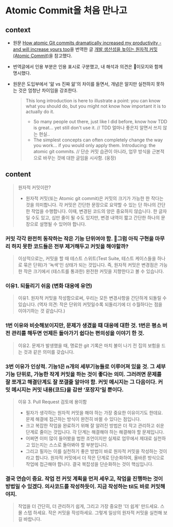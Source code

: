 # Atomic Commit을 처음 만나고

## context

* 원문 [How atomic Git commits dramatically increased my productivity - and will increase yours too](https://dev.to/samuelfaure/how-atomic-git-commits-dramatically-increased-my-productivity-and-will-increase-yours-too-4a84)을 번역한 글 [개발 생산성을 높이는 원자적 커밋 (Atomic Commit)](https://devloun.tistory.com/entry/%EC%9B%90%EC%9E%90%EC%A0%81-%EC%BB%A4%EB%B0%8B#google_vignette)을 참고했다.
* 번역글에서 인용 부분은 인용 표시로 구분했고, 내 해석과 의견은 🔻이모지와 함께 명시했다.
*   원문은 도입부에서 '앎 vs 진짜 앎'의 차이를 들면서, 개념은 알지만 실천하지 못하는 것은 엄청난 차이임을 강조한다.

    > This long introduction is here to illustrate a point: you can know what you should do, but you might not know how important it is to actually do it.
    >
    > * So many people out there, just like I did before, know how TDD is great... yet still don't use it. // TDD 얼마나 좋은지 알면서 쓰지 않는 현실..
    > * The simplest concepts can often completely change the way you work... if you would only apply them. Introducing: the atomic git commits. // 단순 커밋 습관이 아니라, 업무 방식을 근본적으로 바꾸는 것에 대한 글임을 시사함. (웅장)

## content

> 원자적 커밋이란?
>
> * 원자적 커밋(또는 Atomic git commit)은 커밋의 크기가 가능한 한 작다는 것을 의미합니다. 각 커밋은 간단한 문장으로 요약할 수 있는 단 하나의 간단한 작업을 수행합니다. 이때, 변경된 코드의 양은 중요하지 않습니다. 한 글자일 수도 있고, 십만 줄이 될 수도 있지만, 변경 내역이 짧고 간단한 하나의 문장으로 설명될 수 있어야 합니다.

### 커밋 각각 완전히 동작하는 작은 기능 단위여야 함. 🧐그럼 아직 구현을 마무리 하지 못한 코드들은 전부 제거해두고 커밋을 해야할까?

> 이상적으로는, 커밋을 할 때 테스트 스위트(Test Suite, 테스트 케이스들을 하나로 묶은 단위)가 '녹색'인 상태가 되는 것입니다. 즉, 원자적 커밋은 변경점은 가능한 작은 크기에서 (테스트를 통과한) 완전한 커밋을 지향한다고 볼 수 있습니다.

### 이유1. 되돌리기 쉬움 (변화 대응에 유연)

> 이유1. 원자적 커밋을 작성함으로써, 우리는 모든 변경사항을 간단하게 되돌릴 수 있습니다. (역자 의견: 작은 단위의 커밋일수록 되돌리기에 더 수월하다는 점을 이야기하는 것 같습니다.)

### 1번 이유와 비슷해보이지만, 문제가 생겼을 떄 대응에 대한 것. 1번은 평소 버전 관리를 해두면 언제든 돌아가기 쉽다는 편의성을 이야기 한 것.

> 이유2. 문제가 발생했을 때, 명료한 git 기록은 마치 불이 나기 전 집의 보험을 드는 것과 같은 의미를 갖습니다.

### 3번 이유가 인상적. **기능1은 n개의 세부기능들로 이루어져 있을 것. 그 세부기능 단위로, 가능한 작게 커밋을 하는 것이 좋다는 의미.** 그러려면 문제를 잘 쪼개고 해결단계도 잘 쪼갤줄 알아야 함. 커밋 메시지는 그 다음이다. 커밋 메시지는 커밋 내용(코드)을 감싼 ‘포장지’일 뿐이다.

> 이유 3. Pull Request 검토에 용이함
>
> * 필자가 생각하는 원자적 커밋을 해야 하는 가장 중요한 이유이기도 한데요. 문제 해결에 접근하는 방식이 완전히 바뀔 수 있다는 점입니다.
> * 크고 복잡한 작업을 완료하기 위해 잘 알려진 방법은 더 작고 관리하고 쉬운 단계로 줄이는 것입니다. 각 단계는 해결해야 하는 해결해야 할 문제입니다.
> * 어쩌면 이미 많이 들어봤을 법한 조언이지만 실제로 업무에서 제대로 실천하고 있는지는 스스로 돌아봐야 할 부분입니다.
> * 그리고 필자는 이를 실천하기 좋은 방법이 바로 원자적 커밋을 작성하는 것이라고 합니다. 원자적 커밋에서 더 작은 단계로 단순화하여, 올바른 방식으로 작업에 접근해야 합니다. 결국 복잡성을 단순화하는 것이 핵심입니다.

### 결국 연습이 중요. **작업 전 커밋 계획을 먼저 세우고, 작업을 진행하는 것이 방법일 수 있겠다. 의사코드를 작성하듯이.** 지금 작성하는 til도 바로 커밋해야지.

> 작업을 더 간단히, 더 관리하기 쉽게, 그리고 가장 중요한 '더 쉽게' 만드세요. 스몰 스텝 하세요. 작은 커밋을 작성하세요. 그렇게 일상의 원자적 커밋을 실천해 보길 바랍니다.
